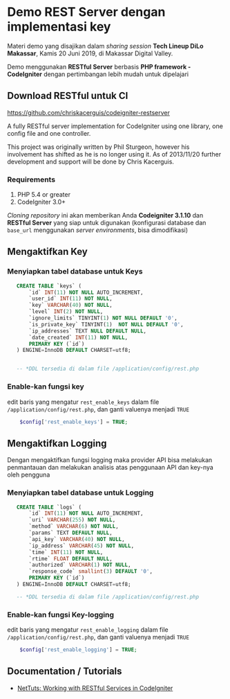 # Demo REST Server dengan implementasi key

Materi demo yang disajikan dalam *sharing session* **Tech Lineup DiLo Makassar**, Kamis 20 Juni 2019, di Makassar Digital Valley.

Demo menggunakan **RESTful Server** berbasis **PHP framework - CodeIgniter** dengan pertimbangan lebih mudah untuk dipelajari


## Download RESTful untuk CI

https://github.com/chriskacerguis/codeigniter-restserver

A fully RESTful server implementation for CodeIgniter using one library, one config file and one controller.

This project was originally written by Phil Sturgeon, however his involvement has shifted as he is no longer using it. As of 2013/11/20 further development and support will be done by Chris Kacerguis.


###  Requirements

1. PHP 5.4 or greater
2. CodeIgniter 3.0+


*Cloning repository* ini akan memberikan Anda **Codeigniter 3.1.10** dan **RESTful Server** yang siap untuk digunakan (konfigurasi database dan ```base_url``` menggunakan *server environments*, bisa dimodifikasi)


## Mengaktifkan Key

### Menyiapkan tabel database untuk Keys

```sql
   CREATE TABLE `keys` (
       `id` INT(11) NOT NULL AUTO_INCREMENT,
       `user_id` INT(11) NOT NULL,
       `key` VARCHAR(40) NOT NULL,
       `level` INT(2) NOT NULL,
       `ignore_limits` TINYINT(1) NOT NULL DEFAULT '0',
       `is_private_key` TINYINT(1)  NOT NULL DEFAULT '0',
       `ip_addresses` TEXT NULL DEFAULT NULL,
       `date_created` INT(11) NOT NULL,
       PRIMARY KEY (`id`)
   ) ENGINE=InnoDB DEFAULT CHARSET=utf8;


   -- *DDL tersedia di dalam file /application/config/rest.php
```

### Enable-kan fungsi key

edit baris yang mengatur `rest_enable_keys` dalam file `/application/config/rest.php`,
dan ganti valuenya  menjadi `TRUE`

```php
    $config['rest_enable_keys'] = TRUE;
```


## Mengaktifkan Logging

Dengan mengaktifkan fungsi logging maka provider API bisa melakukan penmantauan dan melakukan analisis
atas penggunaan API dan key-nya oleh pengguna

### Menyiapkan tabel database untuk Logging

```sql
   CREATE TABLE `logs` (
       `id` INT(11) NOT NULL AUTO_INCREMENT,
       `uri` VARCHAR(255) NOT NULL,
       `method` VARCHAR(6) NOT NULL,
       `params` TEXT DEFAULT NULL,
       `api_key` VARCHAR(40) NOT NULL,
       `ip_address` VARCHAR(45) NOT NULL,
       `time` INT(11) NOT NULL,
       `rtime` FLOAT DEFAULT NULL,
       `authorized` VARCHAR(1) NOT NULL,
       `response_code` smallint(3) DEFAULT '0',
       PRIMARY KEY (`id`)
   ) ENGINE=InnoDB DEFAULT CHARSET=utf8;

   -- *DDL tersedia di dalam file /application/config/rest.php
```

### Enable-kan fungsi Key-logging

edit baris yang mengatur `rest_enable_logging` dalam file `/application/config/rest.php`,
dan ganti valuenya  menjadi `TRUE`

```php
    $config['rest_enable_logging'] = TRUE;
```



## Documentation / Tutorials

* [NetTuts: Working with RESTful Services in CodeIgniter](http://net.tutsplus.com/tutorials/php/working-with-restful-services-in-codeigniter-2/)

